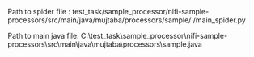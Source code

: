 Path to spider file : test_task/sample_processor/nifi-sample-processors/src/main/java/mujtaba/processors/sample/
/main_spider.py




Path to main java file: C:\test_task\sample_processor\nifi-sample-processors\src\main\java\mujtaba\processors\sample.java
